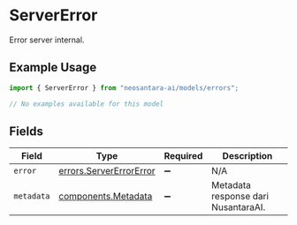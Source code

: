 # ServerError

Error server internal.

## Example Usage

```typescript
import { ServerError } from "neosantara-ai/models/errors";

// No examples available for this model
```

## Fields

| Field                                                              | Type                                                               | Required                                                           | Description                                                        |
| ------------------------------------------------------------------ | ------------------------------------------------------------------ | ------------------------------------------------------------------ | ------------------------------------------------------------------ |
| `error`                                                            | [errors.ServerErrorError](../../models/errors/servererrorerror.md) | :heavy_minus_sign:                                                 | N/A                                                                |
| `metadata`                                                         | [components.Metadata](../../models/components/metadata.md)         | :heavy_minus_sign:                                                 | Metadata response dari NusantaraAI.                                |
